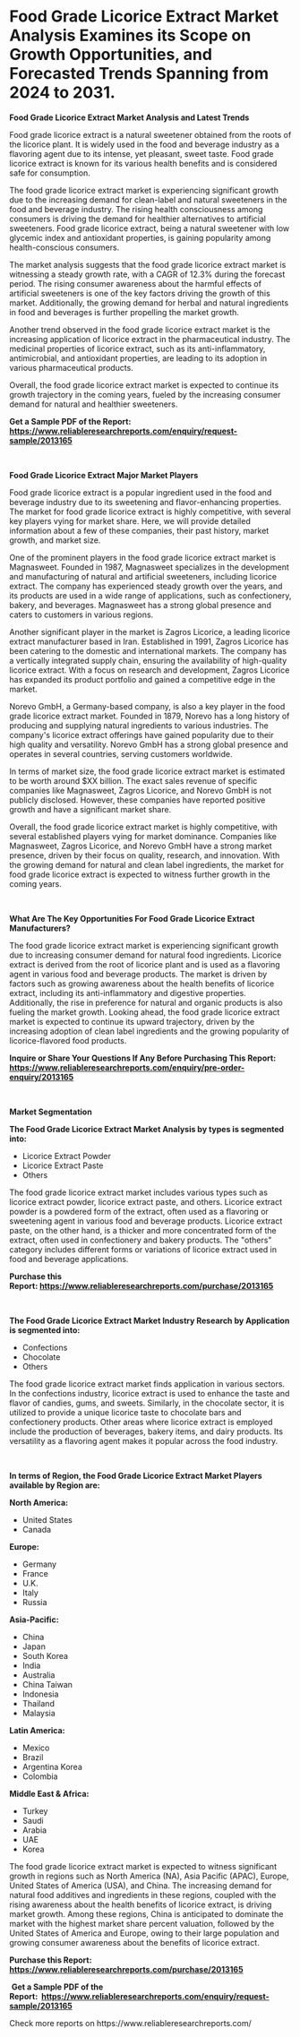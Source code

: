 <p><h1>Food Grade Licorice Extract Market Analysis Examines its Scope on Growth Opportunities, and Forecasted Trends Spanning from 2024 to 2031.</h1></p><p><strong>Food Grade Licorice Extract Market Analysis and Latest Trends</strong></p>
<p><p>Food grade licorice extract is a natural sweetener obtained from the roots of the licorice plant. It is widely used in the food and beverage industry as a flavoring agent due to its intense, yet pleasant, sweet taste. Food grade licorice extract is known for its various health benefits and is considered safe for consumption.</p><p>The food grade licorice extract market is experiencing significant growth due to the increasing demand for clean-label and natural sweeteners in the food and beverage industry. The rising health consciousness among consumers is driving the demand for healthier alternatives to artificial sweeteners. Food grade licorice extract, being a natural sweetener with low glycemic index and antioxidant properties, is gaining popularity among health-conscious consumers.</p><p>The market analysis suggests that the food grade licorice extract market is witnessing a steady growth rate, with a CAGR of 12.3% during the forecast period. The rising consumer awareness about the harmful effects of artificial sweeteners is one of the key factors driving the growth of this market. Additionally, the growing demand for herbal and natural ingredients in food and beverages is further propelling the market growth.</p><p>Another trend observed in the food grade licorice extract market is the increasing application of licorice extract in the pharmaceutical industry. The medicinal properties of licorice extract, such as its anti-inflammatory, antimicrobial, and antioxidant properties, are leading to its adoption in various pharmaceutical products.</p><p>Overall, the food grade licorice extract market is expected to continue its growth trajectory in the coming years, fueled by the increasing consumer demand for natural and healthier sweeteners.</p></p>
<p><strong>Get a Sample PDF of the Report:&nbsp; <a href="https://www.reliableresearchreports.com/enquiry/request-sample/2013165">https://www.reliableresearchreports.com/enquiry/request-sample/2013165</a></strong></p>
<p>&nbsp;</p>
<p><strong>Food Grade Licorice Extract Major Market Players</strong></p>
<p><p>Food grade licorice extract is a popular ingredient used in the food and beverage industry due to its sweetening and flavor-enhancing properties. The market for food grade licorice extract is highly competitive, with several key players vying for market share. Here, we will provide detailed information about a few of these companies, their past history, market growth, and market size.</p><p>One of the prominent players in the food grade licorice extract market is Magnasweet. Founded in 1987, Magnasweet specializes in the development and manufacturing of natural and artificial sweeteners, including licorice extract. The company has experienced steady growth over the years, and its products are used in a wide range of applications, such as confectionery, bakery, and beverages. Magnasweet has a strong global presence and caters to customers in various regions.</p><p>Another significant player in the market is Zagros Licorice, a leading licorice extract manufacturer based in Iran. Established in 1991, Zagros Licorice has been catering to the domestic and international markets. The company has a vertically integrated supply chain, ensuring the availability of high-quality licorice extract. With a focus on research and development, Zagros Licorice has expanded its product portfolio and gained a competitive edge in the market.</p><p>Norevo GmbH, a Germany-based company, is also a key player in the food grade licorice extract market. Founded in 1879, Norevo has a long history of producing and supplying natural ingredients to various industries. The company's licorice extract offerings have gained popularity due to their high quality and versatility. Norevo GmbH has a strong global presence and operates in several countries, serving customers worldwide.</p><p>In terms of market size, the food grade licorice extract market is estimated to be worth around $XX billion. The exact sales revenue of specific companies like Magnasweet, Zagros Licorice, and Norevo GmbH is not publicly disclosed. However, these companies have reported positive growth and have a significant market share.</p><p>Overall, the food grade licorice extract market is highly competitive, with several established players vying for market dominance. Companies like Magnasweet, Zagros Licorice, and Norevo GmbH have a strong market presence, driven by their focus on quality, research, and innovation. With the growing demand for natural and clean label ingredients, the market for food grade licorice extract is expected to witness further growth in the coming years.</p></p>
<p>&nbsp;</p>
<p><strong>What Are The Key Opportunities For Food Grade Licorice Extract Manufacturers?</strong></p>
<p><p>The food grade licorice extract market is experiencing significant growth due to increasing consumer demand for natural food ingredients. Licorice extract is derived from the root of licorice plant and is used as a flavoring agent in various food and beverage products. The market is driven by factors such as growing awareness about the health benefits of licorice extract, including its anti-inflammatory and digestive properties. Additionally, the rise in preference for natural and organic products is also fueling the market growth. Looking ahead, the food grade licorice extract market is expected to continue its upward trajectory, driven by the increasing adoption of clean label ingredients and the growing popularity of licorice-flavored food products.</p></p>
<p><strong>Inquire or Share Your Questions If Any Before Purchasing This Report: <a href="https://www.reliableresearchreports.com/enquiry/pre-order-enquiry/2013165">https://www.reliableresearchreports.com/enquiry/pre-order-enquiry/2013165</a></strong></p>
<p>&nbsp;</p>
<p><strong>Market Segmentation</strong></p>
<p><strong>The Food Grade Licorice Extract Market Analysis by types is segmented into:</strong></p>
<p><ul><li>Licorice Extract Powder</li><li>Licorice Extract Paste</li><li>Others</li></ul></p>
<p><p>The food grade licorice extract market includes various types such as licorice extract powder, licorice extract paste, and others. Licorice extract powder is a powdered form of the extract, often used as a flavoring or sweetening agent in various food and beverage products. Licorice extract paste, on the other hand, is a thicker and more concentrated form of the extract, often used in confectionery and bakery products. The "others" category includes different forms or variations of licorice extract used in food and beverage applications.</p></p>
<p><strong>Purchase this Report:&nbsp;<a href="https://www.reliableresearchreports.com/purchase/2013165">https://www.reliableresearchreports.com/purchase/2013165</a></strong></p>
<p>&nbsp;</p>
<p><strong>The Food Grade Licorice Extract Market Industry Research by Application is segmented into:</strong></p>
<p><ul><li>Confections</li><li>Chocolate</li><li>Others</li></ul></p>
<p><p>The food grade licorice extract market finds application in various sectors. In the confections industry, licorice extract is used to enhance the taste and flavor of candies, gums, and sweets. Similarly, in the chocolate sector, it is utilized to provide a unique licorice taste to chocolate bars and confectionery products. Other areas where licorice extract is employed include the production of beverages, bakery items, and dairy products. Its versatility as a flavoring agent makes it popular across the food industry.</p></p>
<p>&nbsp;</p>
<p><strong>In terms of Region, the Food Grade Licorice Extract Market Players available by Region are:</strong></p>
<p>
    <p> <strong> North America: </strong>
        <ul>
            <li>United States</li>
            <li>Canada</li>
        </ul>
        </p> 
    <p> <strong> Europe: </strong>
        <ul>
            <li>Germany</li>
            <li>France</li>
            <li>U.K.</li>
            <li>Italy</li>
            <li>Russia</li>
        </ul>
        </p> 
    <p> <strong> Asia-Pacific: </strong>
        <ul>
            <li>China</li>
            <li>Japan</li>
            <li>South Korea</li>
            <li>India</li>
            <li>Australia</li>
            <li>China Taiwan</li>
            <li>Indonesia</li>
            <li>Thailand</li>
            <li>Malaysia</li>
        </ul>
        </p> 
    <p> <strong> Latin America: </strong>
        <ul>
            <li>Mexico</li>
            <li>Brazil</li>
            <li>Argentina Korea</li>
            <li>Colombia</li>
        </ul>
        </p> 
    <p> <strong> Middle East & Africa: </strong>
        <ul>
            <li>Turkey</li>
            <li>Saudi</li>
            <li>Arabia</li>
            <li>UAE</li>
            <li>Korea</li>
        </ul>
    </p>
    </p>
<p><p>The food grade licorice extract market is expected to witness significant growth in regions such as North America (NA), Asia Pacific (APAC), Europe, United States of America (USA), and China. The increasing demand for natural food additives and ingredients in these regions, coupled with the rising awareness about the health benefits of licorice extract, is driving market growth. Among these regions, China is anticipated to dominate the market with the highest market share percent valuation, followed by the United States of America and Europe, owing to their large population and growing consumer awareness about the benefits of licorice extract.</p></p>
<p><strong>Purchase this Report: <a href="https://www.reliableresearchreports.com/purchase/2013165">https://www.reliableresearchreports.com/purchase/2013165</a></strong></p>
<p>&nbsp;<strong>Get a Sample PDF of the Report:&nbsp;&nbsp;<a href="https://www.reliableresearchreports.com/enquiry/request-sample/2013165">https://www.reliableresearchreports.com/enquiry/request-sample/2013165</a></strong></p>
<p><strong></strong></p>
<p>Check more reports on https://www.reliableresearchreports.com/</p>